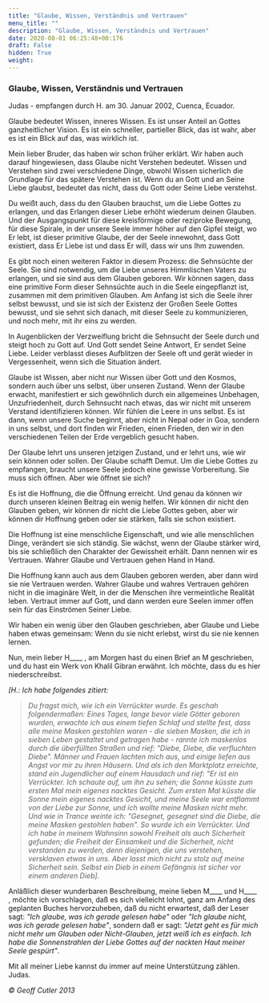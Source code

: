 ```yaml
---
title: "Glaube, Wissen, Verständnis und Vertrauen"
menu_title: ""
description: "Glaube, Wissen, Verständnis und Vertrauen"
date: 2020-08-01 06:25:48+00:176
draft: False
hidden: True
weight:
---
```

### Glaube, Wissen, Verständnis und Vertrauen

Judas - empfangen durch H. am 30. Januar 2002, Cuenca, Ecuador.

Glaube bedeutet Wissen, inneres Wissen. Es ist unser Anteil an Gottes ganzheitlicher Vision. Es ist ein schneller, partieller Blick, das ist wahr, aber es ist ein Blick auf das, was wirklich ist.

Mein lieber Bruder, das haben wir schon früher erklärt. Wir haben auch darauf hingewiesen, dass Glaube nicht Verstehen bedeutet. Wissen und Verstehen sind zwei verschiedene Dinge, obwohl Wissen sicherlich die Grundlage für das spätere Verstehen ist. Wenn du an Gott und an Seine Liebe glaubst, bedeutet das nicht, dass du Gott oder Seine Liebe verstehst.

Du weißt auch, dass du den Glauben brauchst, um die Liebe Gottes zu erlangen, und das Erlangen dieser Liebe erhöht wiederum deinen Glauben. Und der Ausgangspunkt für diese kreisförmige oder reziproke Bewegung, für diese Spirale, in der unsere Seele immer höher auf den Gipfel steigt, wo Er lebt, ist dieser primitive Glaube, der der Seele innewohnt, dass Gott existiert, dass Er Liebe ist und dass Er will, dass wir uns Ihm zuwenden.

Es gibt noch einen weiteren Faktor in diesem Prozess: die Sehnsüchte der Seele. Sie sind notwendig, um die Liebe unseres Himmlischen Vaters zu erlangen, und sie sind aus dem Glauben geboren. Wir können sagen, dass eine primitive Form dieser Sehnsüchte auch in die Seele eingepflanzt ist, zusammen mit dem primitiven Glauben. Am Anfang ist sich die Seele ihrer selbst bewusst, und sie ist sich der Existenz der Großen Seele Gottes bewusst, und sie sehnt sich danach, mit dieser Seele zu kommunizieren, und noch mehr, mit ihr eins zu werden.

In Augenblicken der Verzweiflung bricht die Sehnsucht der Seele durch und steigt hoch zu Gott auf. Und Gott sendet Seine Antwort, Er sendet Seine Liebe. Leider verblasst dieses Aufblitzen der Seele oft und gerät wieder in Vergessenheit, wenn sich die Situation ändert.

Glaube ist Wissen, aber nicht nur Wissen über Gott und den Kosmos, sondern auch über uns selbst, über unseren Zustand. Wenn der Glaube erwacht, manifestiert er sich gewöhnlich durch ein allgemeines Unbehagen, Unzufriedenheit, durch Sehnsucht nach etwas, das wir nicht mit unserem Verstand identifizieren können. Wir fühlen die Leere in uns selbst. Es ist dann, wenn unsere Suche beginnt, aber nicht in Nepal oder in Goa, sondern in uns selbst, und dort finden wir Frieden, einen Frieden, den wir in den verschiedenen Teilen der Erde vergeblich gesucht haben.

Der Glaube lehrt uns unseren jetzigen Zustand, und er lehrt uns, wie wir sein können oder sollen. Der Glaube schafft Demut. Um die Liebe Gottes zu empfangen, braucht unsere Seele jedoch eine gewisse Vorbereitung. Sie muss sich öffnen. Aber wie öffnet sie sich?

Es ist die Hoffnung, die die Öffnung erreicht. Und genau da können wir durch unseren kleinen Beitrag ein wenig helfen. Wir können dir nicht den Glauben geben, wir können dir nicht die Liebe Gottes geben, aber wir können dir Hoffnung geben oder sie stärken, falls sie schon existiert.

Die Hoffnung ist eine menschliche Eigenschaft, und wie alle menschlichen Dinge, verändert sie sich ständig. Sie wächst, wenn der Glaube stärker wird, bis sie schließlich den Charakter der Gewissheit erhält. Dann nennen wir es Vertrauen. Wahrer Glaube und Vertrauen gehen Hand in Hand.

Die Hoffnung kann auch aus dem Glauben geboren werden, aber dann wird sie nie Vertrauen werden. Wahrer Glaube und wahres Vertrauen gehören nicht in die imaginäre Welt, in der die Menschen ihre vermeintliche Realität leben. Vertraut immer auf Gott, und dann werden eure Seelen immer offen sein für das Einströmen Seiner Liebe.

Wir haben ein wenig über den Glauben geschrieben, aber Glaube und Liebe haben etwas gemeinsam: Wenn du sie nicht erlebst, wirst du sie nie kennen lernen.

Nun, mein lieber H____ , am Morgen hast du einen Brief an M geschrieben, und du hast ein Werk von Khalil Gibran erwähnt. Ich möchte, dass du es hier niederschreibst.

*[H.: Ich habe folgendes zitiert:*

> *Du fragst mich, wie ich ein Verrückter wurde. Es geschah folgendermaßen: Eines Tages, lange bevor viele Götter geboren wurden, erwachte ich aus einem tiefen Schlaf und stellte fest, dass alle meine Masken gestohlen waren - die sieben Masken, die ich in sieben Leben gestaltet und getragen habe - rannte ich maskenlos durch die überfüllten Straßen und rief: "Diebe, Diebe, die verfluchten Diebe". Männer und Frauen lachten mich aus, und einige liefen aus Angst vor mir zu ihren Häusern. Und als ich den Marktplatz erreichte, stand ein Jugendlicher auf einem Hausdach und rief: "Er ist ein Verrückter. Ich schaute auf, um ihn zu sehen; die Sonne küsste zum ersten Mal mein eigenes nacktes Gesicht. Zum ersten Mal küsste die Sonne mein eigenes nacktes Gesicht, und meine Seele war entflammt von der Liebe zur Sonne, und ich wollte meine Masken nicht mehr. Und wie in Trance weinte ich: "Gesegnet, gesegnet sind die Diebe, die meine Masken gestohlen haben". So wurde ich ein Verrückter. Und ich habe in meinem Wahnsinn sowohl Freiheit als auch Sicherheit gefunden; die Freiheit der Einsamkeit und die Sicherheit, nicht verstanden zu werden, denn diejenigen, die uns verstehen, versklaven etwas in uns. Aber lasst mich nicht zu stolz auf meine Sicherheit sein. Selbst ein Dieb in einem Gefängnis ist sicher vor einem anderen Dieb].*

Anläßlich dieser wunderbaren Beschreibung, meine lieben M____ und H____ , möchte ich vorschlagen, daß es sich vielleicht lohnt, ganz am Anfang des geplanten Buches hervorzuheben, daß du nicht erwartest, daß der Leser sagt: *"Ich glaube, was ich gerade gelesen habe"* oder *"Ich glaube nicht, was ich gerade gelesen habe"*, sondern daß er sagt: *"Jetzt geht es für mich nicht mehr um Glauben oder Nicht-Glauben, jetzt weiß ich es einfach. Ich habe die Sonnenstrahlen der Liebe Gottes auf der nackten Haut meiner Seele gespürt"*.

Mit all meiner Liebe kannst du immer auf meine Unterstützung zählen. Judas.

*© Geoff Cutler 2013*
